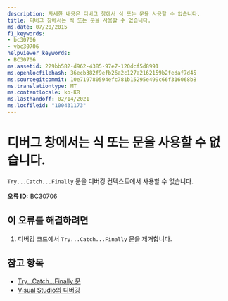 ```yaml
---
description: 자세한 내용은 디버그 창에서 식 또는 문을 사용할 수 없습니다.
title: 디버그 창에서는 식 또는 문을 사용할 수 없습니다.
ms.date: 07/20/2015
f1_keywords:
- bc30706
- vbc30706
helpviewer_keywords:
- BC30706
ms.assetid: 229bb582-d962-4385-97e7-120dcf5d8991
ms.openlocfilehash: 36ecb382f9efb26a2c127a2162159b2fedaf7d45
ms.sourcegitcommit: 10e719780594efc781b15295e499c66f316068b8
ms.translationtype: MT
ms.contentlocale: ko-KR
ms.lasthandoff: 02/14/2021
ms.locfileid: "100431173"
---
```

# <a name="expression-or-statement-is-not-valid-in-debug-windows"></a>디버그 창에서는 식 또는 문을 사용할 수 없습니다.

`Try...Catch...Finally` 문을 디버깅 컨텍스트에서 사용할 수 없습니다.  
  
 **오류 ID:** BC30706  
  
## <a name="to-correct-this-error"></a>이 오류를 해결하려면  
  
1. 디버깅 코드에서 `Try...Catch...Finally` 문을 제거합니다.  
  
## <a name="see-also"></a>참고 항목

- [Try...Catch...Finally 문](../language-reference/statements/try-catch-finally-statement.md)
- [Visual Studio의 디버깅](/visualstudio/debugger/debugger-feature-tour)
